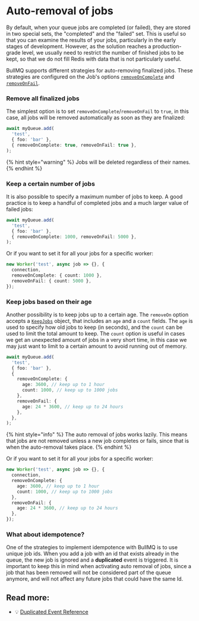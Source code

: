 # Auto-removal of jobs

By default, when your queue jobs are completed (or failed), they are stored in two special sets, the "completed" and the "failed" set. This is useful so that you can examine the results of your jobs, particularly in the early stages of development. However, as the solution reaches a production-grade level, we usually need to restrict the number of finished jobs to be kept, so that we do not fill Redis with data that is not particularly useful.

BullMQ supports different strategies for auto-removing finalized jobs. These strategies are configured on the Job's options [`removeOnComplete`](https://api.docs.bullmq.io/interfaces/v5.BaseJobOptions.html#removeOnComplete) and [`removeOnFail`](https://api.docs.bullmq.io/interfaces/v5.BaseJobOptions.html#removeOnFail).

### Remove all finalized jobs

The simplest option is to set `removeOnComplete`/`removeOnFail` to `true`, in this case, all jobs will be removed automatically as soon as they are finalized:

```typescript
await myQueue.add(
  'test',
  { foo: 'bar' },
  { removeOnComplete: true, removeOnFail: true },
);
```

{% hint style="warning" %}
Jobs will be deleted regardless of their names.
{% endhint %}

### Keep a certain number of jobs

It is also possible to specify a maximum number of jobs to keep. A good practice is to keep a handful of completed jobs and a much larger value of failed jobs:

```typescript
await myQueue.add(
  'test',
  { foo: 'bar' },
  { removeOnComplete: 1000, removeOnFail: 5000 },
);
```

Or if you want to set it for all your jobs for a specific worker:

```typescript
new Worker('test', async job => {}, {
  connection,
  removeOnComplete: { count: 1000 },
  removeOnFail: { count: 5000 },
});
```

### Keep jobs based on their age

Another possibility is to keep jobs up to a certain age. The `removeOn` option accepts a [`KeepJobs`](https://api.docs.bullmq.io/interfaces/v5.KeepJobs.html) object, that includes an `age` and a `count` fields. The `age` is used to specify how old jobs to keep (in seconds), and the `count` can be used to limit the total amount to keep. The `count` option is useful in cases we get an unexpected amount of jobs in a very short time, in this case we may just want to limit to a certain amount to avoid running out of memory.

```typescript
await myQueue.add(
  'test',
  { foo: 'bar' },
  {
    removeOnComplete: {
      age: 3600, // keep up to 1 hour
      count: 1000, // keep up to 1000 jobs
    },
    removeOnFail: {
      age: 24 * 3600, // keep up to 24 hours
    },
  },
);
```

{% hint style="info" %}
The auto removal of jobs works lazily. This means that jobs are not removed unless a new job completes or fails, since that is when the auto-removal takes place.
{% endhint %}

Or if you want to set it for all your jobs for a specific worker:

```typescript
new Worker('test', async job => {}, {
  connection,
  removeOnComplete: {
    age: 3600, // keep up to 1 hour
    count: 1000, // keep up to 1000 jobs
  },
  removeOnFail: {
    age: 24 * 3600, // keep up to 24 hours
  },
});
```

### What about idempotence?

One of the strategies to implement idempotence with BullMQ is to use unique job ids. When you add a job with an id that exists already in the queue, the new job is ignored and a **duplicated** event is triggered. It is important to keep this in mind when activating auto removal of jobs, since a job that has been removed will not be considered part of the queue anymore, and will not affect any future jobs that could have the same Id.

## Read more:

- 💡 [Duplicated Event Reference](https://api.docs.bullmq.io/interfaces/v5.QueueEventsListener.html#duplicated)
